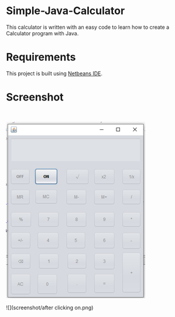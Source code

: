 # Simple-Java-Calculator
This calculator is written with an easy code to learn how to create a Calculator program with Java.

# Requirements

This project is built using [Netbeans IDE](https://netbeans.org/).

# Screenshot

<br/>

![](screenshot/when_off.png)

![](screenshot/after clicking on.png)
